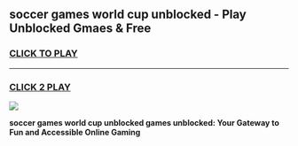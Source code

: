 
## soccer games world cup unblocked - Play Unblocked Gmaes & Free
<h3>
<a href="https://premium.freeplayer.one?title=soccer_games_world_cup_unblocked&ref=19F">CLICK TO PLAY</a></h3>
<hr>

<h3>
<a href="https://premium.freeplayer.one?title=soccer_games_world_cup_unblocked&ref=19F">CLICK 2 PLAY</a>
  
</h3>

<a href="https://premium.freeplayer.one?title=soccer_games_world_cup_unblocked&ref=19F/"><img src="https://clearcache.store/games.png"></a>


**soccer games world cup unblocked games unblocked: Your Gateway to Fun and Accessible Online Gaming**
